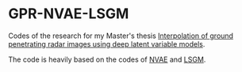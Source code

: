 # GPR-NVAE-LSGM
Codes of the research for my Master's thesis [Interpolation of ground penetrating radar images using deep latent variable models](http://urn.fi/urn:nbn:fi:uef-20231407).

The code is heavily based on the codes of [NVAE](https://github.com/NVlabs/NVAE) and [LSGM](https://github.com/NVlabs/LSGM).
